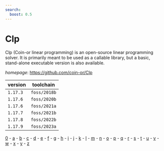 ```yaml
---
search:
  boost: 0.5
---
```

# Clp

Clp (Coin-or linear programming) is an open-source linear programming solver. It is primarily meant to be used as a callable library, but a basic, stand-alone executable version is also available.

*homepage*: <https://github.com/coin-or/Clp>

version | toolchain
--------|----------
``1.17.3`` | ``foss/2018b``
``1.17.6`` | ``foss/2020b``
``1.17.6`` | ``foss/2021a``
``1.17.7`` | ``foss/2021b``
``1.17.8`` | ``foss/2022b``
``1.17.9`` | ``foss/2023a``

[0](../0/index.md) - [a](../a/index.md) - [b](../b/index.md) - [c](../c/index.md) - [d](../d/index.md) - [e](../e/index.md) - [f](../f/index.md) - [g](../g/index.md) - [h](../h/index.md) - [i](../i/index.md) - [j](../j/index.md) - [k](../k/index.md) - [l](../l/index.md) - [m](../m/index.md) - [n](../n/index.md) - [o](../o/index.md) - [p](../p/index.md) - [q](../q/index.md) - [r](../r/index.md) - [s](../s/index.md) - [t](../t/index.md) - [u](../u/index.md) - [v](../v/index.md) - [w](../w/index.md) - [x](../x/index.md) - [y](../y/index.md) - [z](../z/index.md)

